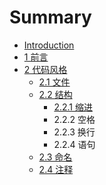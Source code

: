 # Summary

* [Introduction](README.md)
* [1 前言](chapter1.md)
* [2 代码风格](dai_ma_feng_ge.md)
   * [2.1 文件](21_wen_jian.md)
   * [2.2 结构](22_jie_gou.md)
       * [2.2.1 缩进](221_suo_jin.md)
       * 2.2.2 空格
       * 2.2.3 换行
       * 2.2.4 语句
   * [2.3 命名](23_ming_ming.md)
   * [2.4 注释](24_zhu_shi.md)

